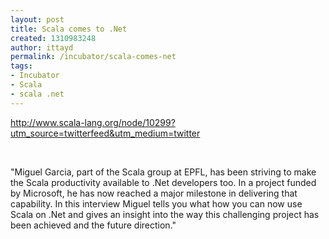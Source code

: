 ```yaml
---
layout: post
title: Scala comes to .Net
created: 1310983248
author: ittayd
permalink: /incubator/scala-comes-net
tags:
- Incubator
- Scala
- scala .net
---
```

<p><a href="http://www.scala-lang.org/node/10299?utm_source=twitterfeed&amp;utm_medium=twitter">http://www.scala-lang.org/node/10299?utm_source=twitterfeed&amp;utm_medium=twitter</a></p>
<p>&nbsp;</p>
<p>&quot;Miguel Garcia, part of the Scala group at EPFL, has been striving to  make the Scala productivity available to .Net developers too. In a  project funded by Microsoft, he has now reached a major milestone in  delivering that capability. In this interview Miguel tells you what how  you can now use Scala on .Net and gives an insight into the way this  challenging project has been achieved and the future direction.&quot;</p>
